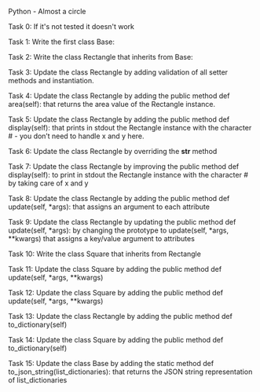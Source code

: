 Python - Almost a circle

Task 0: If it's not tested it doesn't work 


Task 1: Write the first class Base:

Task 2: Write the class Rectangle that inherits from Base:

Task 3: Update the class Rectangle by adding validation of all setter methods and instantiation. 

Task 4: Update the class Rectangle by adding the public method def area(self): that returns the area value of the Rectangle instance.

Task 5: Update the class Rectangle by adding the public method def display(self): that prints in stdout the Rectangle instance with the character # - you don’t need to handle x and y here.

Task 6: Update the class Rectangle by overriding the __str__ method 

Task 7: Update the class Rectangle by improving the public method def display(self): to print in stdout the Rectangle instance with the character # by taking care of x and y

Task 8: Update the class Rectangle by adding the public method def update(self, *args): that assigns an argument to each attribute

Task 9: Update the class Rectangle by updating the public method def update(self, *args): by changing the prototype to update(self, *args, **kwargs) that assigns a key/value argument to attributes

Task 10: Write the class Square that inherits from Rectangle

Task 11: Update the class Square by adding the public method def update(self, *args, **kwargs)

Task 12: Update the class Square by adding the public method def update(self, *args, **kwargs)

Task 13: Update the class Rectangle by adding the public method def to_dictionary(self)

Task 14: Update the class Square by adding the public method def to_dictionary(self)

Task 15: Update the class Base by adding the static method def to_json_string(list_dictionaries): that returns the JSON string representation of list_dictionaries